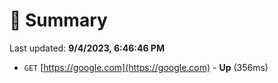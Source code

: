 # 📖 Summary
Last updated: **9/4/2023, 6:46:46 PM**

- `GET` [https://google.com](https://google.com) - **Up** (356ms)
